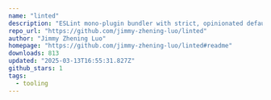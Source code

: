 ```yaml
---
name: "linted"
description: "ESLint mono-plugin bundler with strict, opinionated defaults for (Stylistic) JavaScript, TypeScript, Svelte, HTML, Tailwind/CSS, JSON, JSONC, YAML, and Mocha."
repo_url: "https://github.com/jimmy-zhening-luo/linted"
author: "Jimmy Zhening Luo"
homepage: "https://github.com/jimmy-zhening-luo/linted#readme"
downloads: 813
updated: "2025-03-13T16:55:31.827Z"
github_stars: 1
tags: 
  - tooling
---
```

